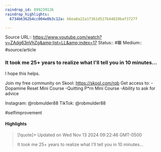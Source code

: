 ```yaml
---
raindrop_id: 899239126
raindrop_highlights:
  6734b6362b4cc004e0b3c12a: b6ea8a22a1f361d527b44829baf3727f

---
```


Source URL:: https://www.youtube.com/watch?v=ZAdg63nVhZg&amp;list=LL&amp;index=17
Status:: #🟥
Medium:: #source/article


### It took me 25+ years to realize what I&#39;ll tell you in 10 minutes...

I hope this helps.

Join my free community on Skool:
https://skool.com/rob
Get access to:
-Dopamine Reset Mini Course
-Quitting P*rn Mini Course
-Ability to ask for advice

Instagram: @robmulder88
TikTok: @robmulder88

#selfimprovement

#### Highlights

> [!quote]+ Updated on Wed Nov 13 2024 09:22:46 GMT-0500
>
> It took me 25+ years to realize what I&#39;ll tell you in 10 minutes...
